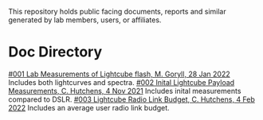 This repository holds public facing documents, reports and similar generated by lab members, users, or affiliates.

# Doc Directory
[#001 Lab Measurements of Lightcube flash, M. Goryll, 28 Jan 2022](https://github.com/InterplanetaryLab/communications/blob/main/Optical_light_output_measurements_on_LightCube.pdf) Includes both lightcurves and spectra. 
[#002 Inital Lightcube Payload Measurements, C. Hutchens, 4 Nov 2021](https://github.com/InterplanetaryLab/communications/blob/main/Inital_Payload_Measurments_on_Lightcube.pdf) Includes inital measurements compared to DSLR.
[#003 Lightcube Radio Link Budget, C. Hutchens, 4 Feb 2022](https://github.com/InterplanetaryLab/communications/blob/main/Lightcube_Radio_Link_Budget.pdf) Includes an average user radio link budget. 
